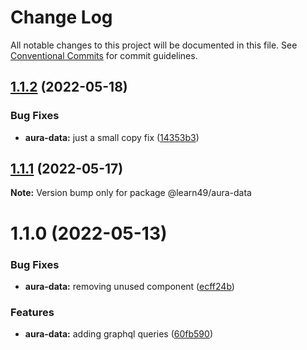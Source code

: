 # Change Log

All notable changes to this project will be documented in this file.
See [Conventional Commits](https://conventionalcommits.org) for commit guidelines.

## [1.1.2](https://github.com/learn49/learn49/compare/@learn49/aura-data@1.1.1...@learn49/aura-data@1.1.2) (2022-05-18)


### Bug Fixes

* **aura-data:** just a small copy fix ([14353b3](https://github.com/learn49/learn49/commit/14353b35d484106b1d11185abaf21ae7f659206f))





## [1.1.1](https://github.com/learn49/learn49/compare/@learn49/aura-data@1.1.0...@learn49/aura-data@1.1.1) (2022-05-17)

**Note:** Version bump only for package @learn49/aura-data





# 1.1.0 (2022-05-13)


### Bug Fixes

* **aura-data:** removing unused component ([ecff24b](https://github.com/learn49/learn49/commit/ecff24bde16eee873174ac07a7c26d2af2233d87))


### Features

* **aura-data:** adding graphql queries ([60fb590](https://github.com/learn49/learn49/commit/60fb590cbca14e1404c96b37701a392c8f2dbcae))
